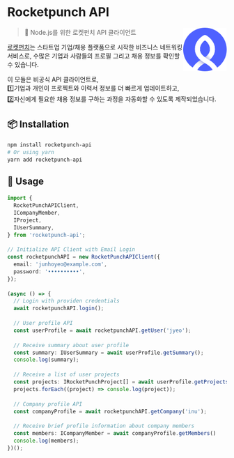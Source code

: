 # Rocketpunch API

[<img src="./docs/images/rocketpunch-logo.png" align="right" width="100">](https://www.rocketpunch.com/)

> 🚀 Node.js를 위한 로켓펀치 API 클라이언트

[로켓펀치](https://www.rocketpunch.com/)는 스타트업 기업/채용 플랫폼으로 시작한 비즈니스 네트워킹 서비스로, 수많은 기업과 사람들의 프로필 그리고 채용 정보를 확인할 수 있습니다.

이 모듈은 비공식 API 클라이언트로,<br />
1️⃣기업과 개인이 프로젝트와 이력서 정보를 더 빠르게 업데이트하고,<br />
2️⃣자신에게 필요한 채용 정보를 구하는 과정을 자동화할 수 있도록 제작되었습니다.

## 📦 Installation

```bash
npm install rocketpunch-api
# Or using yarn
yarn add rocketpunch-api
```

## 👊 Usage

```ts
import {
  RocketPunchAPIClient,
  ICompanyMember,
  IProject,
  IUserSummary,
} from 'rocketpunch-api';

// Initialize API Client with Email Login
const rocketpunchAPI = new RocketPunchAPIClient({
  email: 'junhoyeo@example.com',
  password: '••••••••••',
});

(async () => {
  // Login with providen credentials
  await rocketpunchAPI.login();

  // User profile API
  const userProfile = await rocketpunchAPI.getUser('jyeo');

  // Receive summary about user profile
  const summary: IUserSummary = await userProfile.getSummary();
  console.log(summary);

  // Receive a list of user projects
  const projects: IRocketPunchProject[] = await userProfile.getProjects()
  projects.forEach((project) => console.log(project));

  // Company profile API
  const companyProfile = await rocketpunchAPI.getCompany('inu');

  // Receive brief profile information about company members
  const members: ICompanyMember = await companyProfile.getMembers()
  console.log(members);
})();
```
